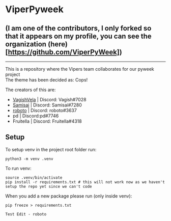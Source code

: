 # ViperPyweek
## (I am one of the contributors, I only forked so that it appears on my profile, you can see the organization (here)[https://github.com/ViperPyWeek])
<hr>
This is a repository where the Vipers team collaborates for our pyweek project
<br>
The theme has been decided as: Cops!

The creators of this are:
- [VagishVela](https://github.com/VagishVela) | Discord: Vagish#7028
- [Samisai](https://github.com/VagishVela) | Discord: Samisai#7280
- [roboto](https://github.com/ryaustin) | Discord: roboto#3637
- pd | Discord:pd#7746
- Fruitella | Discord: Fruitella#4318


## Setup
To setup venv in the project root folder run:
```
python3 -m venv .venv
```

To run venv:
```
source .venv/bin/activate
pip install -r requirements.txt # this will not work now as we haven't setup the repo yet since we can't code
```

When you add a new package please run (only inside venv):
```
pip freeze > requirements.txt
```

```
Test Edit - roboto
```
